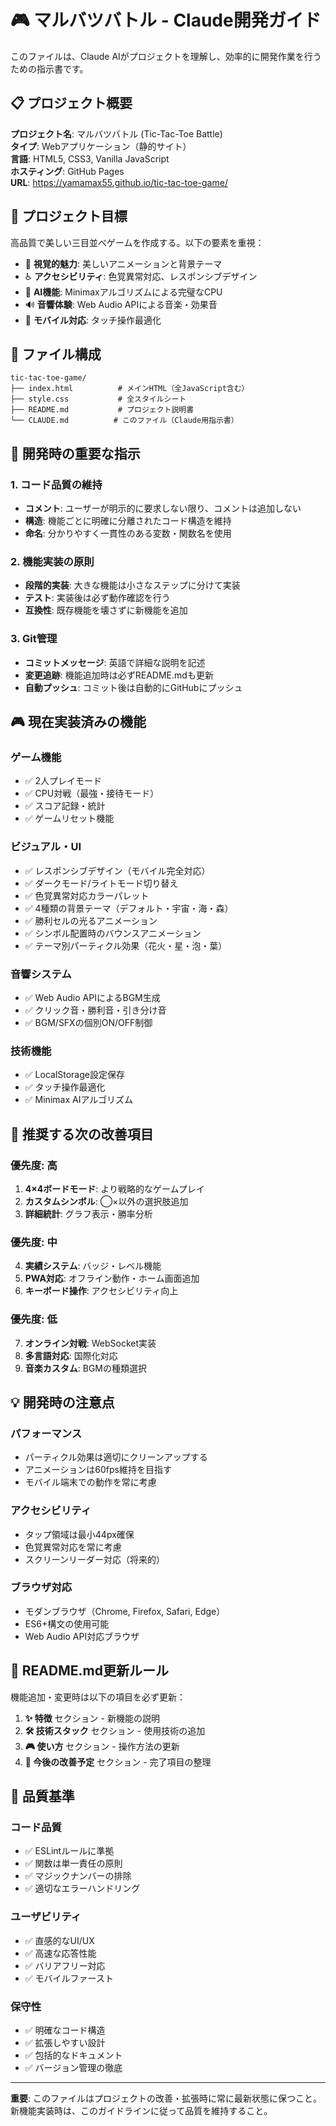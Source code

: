 # 🎮 マルバツバトル - Claude開発ガイド

このファイルは、Claude AIがプロジェクトを理解し、効率的に開発作業を行うための指示書です。

## 📋 プロジェクト概要

**プロジェクト名**: マルバツバトル (Tic-Tac-Toe Battle)  
**タイプ**: Webアプリケーション（静的サイト）  
**言語**: HTML5, CSS3, Vanilla JavaScript  
**ホスティング**: GitHub Pages  
**URL**: https://yamamax55.github.io/tic-tac-toe-game/

## 🎯 プロジェクト目標

高品質で美しい三目並べゲームを作成する。以下の要素を重視：
- 🎨 **視覚的魅力**: 美しいアニメーションと背景テーマ
- ♿ **アクセシビリティ**: 色覚異常対応、レスポンシブデザイン
- 🤖 **AI機能**: Minimaxアルゴリズムによる完璧なCPU
- 🔊 **音響体験**: Web Audio APIによる音楽・効果音
- 📱 **モバイル対応**: タッチ操作最適化

## 📁 ファイル構成

```
tic-tac-toe-game/
├── index.html          # メインHTML（全JavaScript含む）
├── style.css           # 全スタイルシート
├── README.md           # プロジェクト説明書
└── CLAUDE.md          # このファイル（Claude用指示書）
```

## 🔧 開発時の重要な指示

### 1. コード品質の維持
- **コメント**: ユーザーが明示的に要求しない限り、コメントは追加しない
- **構造**: 機能ごとに明確に分離されたコード構造を維持
- **命名**: 分かりやすく一貫性のある変数・関数名を使用

### 2. 機能実装の原則
- **段階的実装**: 大きな機能は小さなステップに分けて実装
- **テスト**: 実装後は必ず動作確認を行う
- **互換性**: 既存機能を壊さずに新機能を追加

### 3. Git管理
- **コミットメッセージ**: 英語で詳細な説明を記述
- **変更追跡**: 機能追加時は必ずREADME.mdも更新
- **自動プッシュ**: コミット後は自動的にGitHubにプッシュ

## 🎮 現在実装済みの機能

### ゲーム機能
- ✅ 2人プレイモード
- ✅ CPU対戦（最強・接待モード）
- ✅ スコア記録・統計
- ✅ ゲームリセット機能

### ビジュアル・UI
- ✅ レスポンシブデザイン（モバイル完全対応）
- ✅ ダークモード/ライトモード切り替え
- ✅ 色覚異常対応カラーパレット
- ✅ 4種類の背景テーマ（デフォルト・宇宙・海・森）
- ✅ 勝利セルの光るアニメーション
- ✅ シンボル配置時のバウンスアニメーション
- ✅ テーマ別パーティクル効果（花火・星・泡・葉）

### 音響システム
- ✅ Web Audio APIによるBGM生成
- ✅ クリック音・勝利音・引き分け音
- ✅ BGM/SFXの個別ON/OFF制御

### 技術機能
- ✅ LocalStorage設定保存
- ✅ タッチ操作最適化
- ✅ Minimax AIアルゴリズム

## 🚧 推奨する次の改善項目

### 優先度: 高
1. **4×4ボードモード**: より戦略的なゲームプレイ
2. **カスタムシンボル**: ◯×以外の選択肢追加
3. **詳細統計**: グラフ表示・勝率分析

### 優先度: 中
4. **実績システム**: バッジ・レベル機能
5. **PWA対応**: オフライン動作・ホーム画面追加
6. **キーボード操作**: アクセシビリティ向上

### 優先度: 低
7. **オンライン対戦**: WebSocket実装
8. **多言語対応**: 国際化対応
9. **音楽カスタム**: BGMの種類選択

## 💡 開発時の注意点

### パフォーマンス
- パーティクル効果は適切にクリーンアップする
- アニメーションは60fps維持を目指す
- モバイル端末での動作を常に考慮

### アクセシビリティ
- タップ領域は最小44px確保
- 色覚異常対応を常に考慮
- スクリーンリーダー対応（将来的）

### ブラウザ対応
- モダンブラウザ（Chrome, Firefox, Safari, Edge）
- ES6+構文の使用可能
- Web Audio API対応ブラウザ

## 📝 README.md更新ルール

機能追加・変更時は以下の項目を必ず更新：

1. **✨ 特徴** セクション - 新機能の説明
2. **🛠️ 技術スタック** セクション - 使用技術の追加
3. **🎮 使い方** セクション - 操作方法の更新
4. **🎯 今後の改善予定** セクション - 完了項目の整理

## 🎯 品質基準

### コード品質
- ✅ ESLintルールに準拠
- ✅ 関数は単一責任の原則
- ✅ マジックナンバーの排除
- ✅ 適切なエラーハンドリング

### ユーザビリティ
- ✅ 直感的なUI/UX
- ✅ 高速な応答性能
- ✅ バリアフリー対応
- ✅ モバイルファースト

### 保守性
- ✅ 明確なコード構造
- ✅ 拡張しやすい設計
- ✅ 包括的なドキュメント
- ✅ バージョン管理の徹底

---

**重要**: このファイルはプロジェクトの改善・拡張時に常に最新状態に保つこと。新機能実装時は、このガイドラインに従って品質を維持すること。